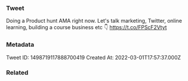 ### Tweet
Doing a Product hunt AMA right now. Let's talk marketing, Twitter, online learning, building a course business etc 👇 
https://t.co/FPScF2Vtyt

### Metadata
Tweet ID: 1498719117888700419
Created At: 2022-03-01T17:57:37.000Z

### Related

